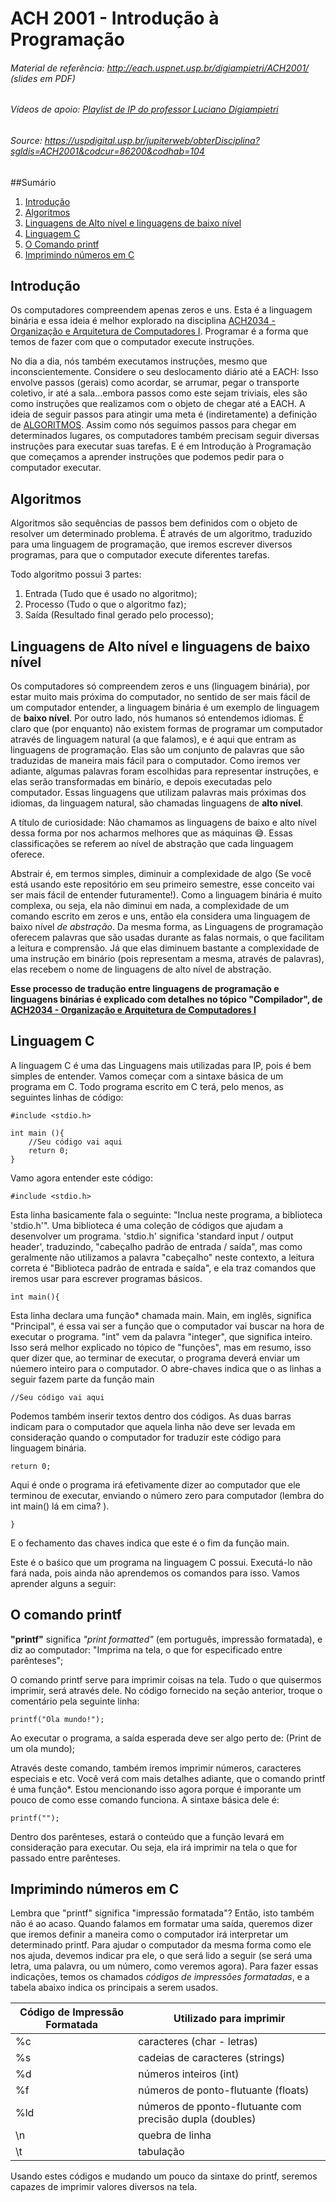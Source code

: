 # ACH 2001 - Introdução à Programação

###### Material de referência: http://each.uspnet.usp.br/digiampietri/ACH2001/ (slides em PDF)
###### Vídeos de apoio: [Playlist de IP do professor Luciano Digiampietri](https://www.youtube.com/playlist?list=PL_JAaU8k6DQWsh1mt8vwpP8YsH6Xhgq2N)
###### Source: <https://uspdigital.usp.br/jupiterweb/obterDisciplina?sgldis=ACH2001&codcur=86200&codhab=104>

##Sumário

1. [Introdução](#introdução)
2. [Algoritmos](#algoritmos)
4. [Linguagens de Alto nível e linguagens de baixo nível](#linguagens-de-alto-nível-e-linguagens-de-baixo-nível)
5. [Linguagem C](#linguagem-c)
6. [O Comando printf](#o-comando-printf)
7. [Imprimindo números em C](imprimindo-numeros-em-c)


## Introdução
Os computadores compreendem apenas zeros e uns. Esta é a linguagem binária e essa ideia é melhor explorado na disciplina [ACH2034 - Organização e Arquitetura de Computadores I](https://github.com/bambans/ISN/blob/main/3rd-semester/Computer%20Organization%20and%20Architecture%20I/README.md). Programar é a forma que temos de fazer com que o computador execute instruções.




No dia a dia, nós também executamos instruções, mesmo que inconscientemente. Considere o seu deslocamento diário até a EACH: Isso envolve passos (gerais) como acordar, se arrumar, pegar o transporte coletivo, ir até a sala...embora passos como este sejam triviais, eles são como instruções que realizamos com o objeto de chegar até a EACH. A ideia de seguir passos para atingir uma meta é (indiretamente) a definição de [ALGORITMOS](#algoritmos). Assim como nós seguimos passos para chegar em determinados lugares, os computadores também precisam seguir diversas instruções para executar suas tarefas. E é em Introdução à Programação que começamos a aprender instruções que podemos pedir para o computador executar.

## Algoritmos

Algoritmos são sequências de passos bem definidos com o objeto de resolver um determinado problema. É através de um algoritmo, traduzido para uma linguagem de programação, que iremos escrever diversos programas, para que o computador execute diferentes tarefas.

Todo algoritmo possui 3 partes:
1. Entrada (Tudo que é usado no algoritmo);
2. Processo (Tudo o que o algoritmo faz);
3. Saída (Resultado final gerado pelo processo);

## Linguagens de Alto nível e linguagens de baixo nível

Os computadores só compreendem zeros e uns (linguagem binária), por estar muito mais próxima do computador, no sentido de ser mais fácil de um computador entender, a linguagem binária é um exemplo de linguagem de **baixo nível**. Por outro lado, nós humanos só entendemos idiomas. É claro que (por enquanto) não existem formas de programar um computador através de linguagem natural (a que falamos), e é aqui que entram as linguagens de programação. Elas são um conjunto de palavras que são traduzidas de maneira mais fácil para o computador. Como iremos ver adiante, algumas palavras foram escolhidas para representar instruções, e elas serão transformadas em binário, e depois executadas pelo computador. Essas linguagens que utilizam palavras mais próximas dos idiomas, da linguagem natural, são chamadas linguagens de **alto nível**.

A título de curiosidade: Não chamamos as linguagens de baixo e alto nível dessa forma por nos acharmos melhores que as máquinas :sweat_smile:. Essas classificações se referem ao nível de abstração que cada linguagem oferece. 

Abstrair é, em termos simples, diminuir a complexidade de algo (Se você está usando este repositório em seu primeiro semestre, esse conceito vai ser mais fácil de entender futuramente!). Como a linguagem binária é muito complexa, ou seja, ela não diminui em nada, a complexidade de um comando escrito em zeros e uns, então ela considera uma linguagem de baixo nível *de abstração*. Da mesma forma, as Linguagens de programação oferecem palavras que são usadas durante as falas normais, o que facilitam a leitura e comprensão. Já que elas diminuem bastante a complexidade de uma instrução em binário (pois representam a mesma, através de palavras), elas recebem o nome de linguagens de alto nível de abstração.

**Esse processo de tradução entre linguagens de programação e linguagens binárias é explicado com detalhes no tópico "Compilador", de [ACH2034 - Organização e Arquitetura de Computadores I](https://github.com/bambans/ISN/blob/main/3rd-semester/Computer%20Organization%20and%20Architecture%20I/README.md)**

## Linguagem C
A linguagem C é uma das Linguagens mais utilizadas para IP, pois é bem simples de entender.
Vamos começar com a sintaxe básica de um programa em C. Todo programa escrito em C terá, pelo menos, as seguintes linhas de código:
```
#include <stdio.h>

int main (){
    //Seu código vai aqui
    return 0;
}
```
Vamo agora entender este código:

```
#include <stdio.h>
```
Esta linha basicamente fala o seguinte: "Inclua neste programa, a biblioteca 'stdio.h'". Uma biblioteca é uma coleção de códigos que ajudam a desenvolver um programa. 'stdio.h' significa 'standard input / output header', traduzindo, "cabeçalho padrão de entrada / saída", mas como geralmente não utilizamos a palavra "cabeçalho" neste contexto, a leitura correta é "Biblioteca padrão de entrada e saída", e ela traz comandos que iremos usar para escrever programas básicos.

```
int main(){
```
Esta linha declara uma função* chamada main. Main, em inglês, significa "Principal", é essa vai ser a função que o computador vai buscar na hora de executar o programa. "int" vem da palavra "integer", que significa inteiro. Isso será melhor explicado no tópico de "funções", mas em resumo, isso quer dizer que, ao terminar de executar, o programa deverá enviar um núemero inteiro para o computador. O abre-chaves indica que o as linhas a seguir fazem parte da função main

```
//Seu código vai aqui
```
Podemos também inserir textos dentro dos códigos. As duas barras indicam para o computador que aquela linha não deve ser levada em consideração quando o computador for traduzir este código para linguagem binária.

```
return 0;
```
Aqui é onde o programa irá efetivamente dizer ao computador que ele terminou de executar, enviando o número zero para computador (lembra do int main() lá em cima? ).

```
}
```
E o fechamento das chaves indica que este é o fim da função main.


Este é o baśico que um programa na linguagem C possui. Executá-lo não fará nada, pois ainda não aprendemos os comandos para isso. Vamos aprender alguns a seguir:

## O comando printf

**"printf"** significa _"print formatted"_ (em português, impressão formatada), e diz ao computador: "Imprima na tela, o que for especificado entre parênteses";

O comando printf serve para imprimir coisas na tela. Tudo o que quisermos imprimir, será através dele. No código fornecido na seção anterior, troque o comentário pela seguinte linha:
```
printf("Ola mundo!");
```
Ao executar o programa, a saída esperada deve ser algo perto de:
(Print de um ola mundo);

Através deste comando, também iremos imprimir números, caracteres especiais e etc. Você verá com mais detalhes adiante, que o comando printf é uma função*. Estou mencionando isso agora porque é imporante um pouco de como esse comando funciona.
A sintaxe básica dele é:
```
printf("");
```
Dentro dos parênteses, estará o conteúdo que a função levará em consideração para executar. Ou seja, ela irá imprimir na tela o que for passado entre parênteses.

## Imprimindo números em C
Lembra que "printf" significa "impressão formatada"? Então, isto também não é ao acaso. Quando falamos em formatar uma saída, queremos dizer que iremos definir a maneira como o computador irá interpretar um determinado printf.
Para ajudar o computador da mesma forma como ele nos ajuda, devemos indicar pra ele, o que será lido a seguir (se será uma letra, uma palavra, ou um número, como veremos agora).
Para fazer essas indicações, temos os chamados *códigos de impressões formatadas*, e a tabela abaixo indica os principais a serem usados.

| Código de Impressão Formatada | Utilizado para imprimir |
| -------- | ------- |
| %c | caracteres (char - letras) |
| %s | cadeias de caracteres (strings) |
| %d | números inteiros (int) |
| %f | números de ponto-flutuante (floats) |
| %ld | números de pponto-flutuante com precisão dupla (doubles) |
| \n  | quebra de linha  |
| \t | tabulação |


Usando estes códigos e mudando um pouco da sintaxe do printf, seremos capazes de imprimir valores diversos na tela.

